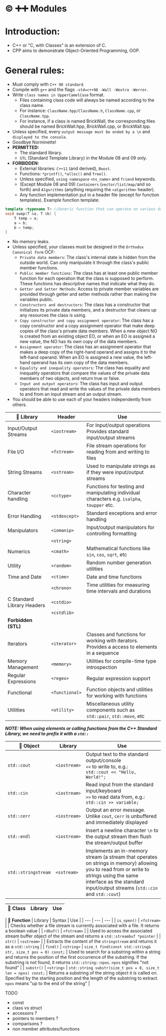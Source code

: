 # ©️ ➕➕ Modules

# Introduction:
- C++ or "C, with Classes" is an extension of C.
- CPP aims to demonstrate Object-Oriented Programming, OOP. 


# General rules:
- Must comply with `C++ 98 standard`.
- Compile with `g++` and the flags `-std=c++98 -Wall -Wextra -Werror`.
- Write `class names in UpperCamelCase` format.
	- Files containing class code will always be named according to the class name.
	- For instance: `ClassName.hpp/ClassName.h`, `ClassName.cpp`, or `ClassName.tpp`. 
	- For instance, if a class is named BrickWall, the corresponding files should be named BrickWall.hpp, BrickWall.cpp, or BrickWall.tpp.
- Unless specified, every `output message must be ended by a \n` and `displayed to the console`.
- Goodbye Norminette!
- **PERMITTED:**
	- The standard library.
	- `STL` (Standard Template Library) in the Module 08 and 09 only.
- **FORBIDDEN:**
	- External libraries: `C++11` (and derived), `Boost`.
	- Functions: `*printf()`, `*alloc()` and `free()`.
	- Unless specified, `using namespace` `<ns_name>` and `friend` keywords.
	- (Except Module 08 and 09) `Containers` (`vector/list/map/`and so forth) and `Algorithms` (anything requiring the `<algorithm>` header).
	- Any function implementation put in a header file (except for function templates). Example function template:
```c++
template <typename T> //Generic function that can operate on various data types. `T` for type
void swap(T &a, T &b) {
    T temp = a;
    a = b;
    b = temp;
}
```
- No memory leaks.
- Unless specified, your classes must be designed in the `Orthodox Canonical Form` OCF:
	- `Private data members`:
	The class's internal state is hidden from the outside world. Can only manipulate it through the class's public member functions.
	- `Public member functions`:
	The class has at least one public member function for each operation that the class is supposed to perform. These functions has descriptive names that indicate what they do.
	- `Getter and Setter Methods`: 
	Access to private member variables are provided through getter and setter methods rather than making the variables public.
	- `Constructors and destructors`:
	The class has a constructor that initializes its private data members, and a destructor that cleans up any resources the class is using.
	- `Copy constructor and copy assignment operator`: 
	The class has a copy constructor and a copy assignment operator that make deep copies of the class's private data members. When a new object NO is created from an existing object EO, or when an EO is assigned a new value, the NO has its own copy of the data members.
	- `Assignment operator`: 
	The class has an assignment operator that makes a deep copy of the right-hand operand and assigns it to the left-hand operand. When an EO is assigned a new value, the left-hand operand has its own copy of the data members.
	- `Equality and inequality operators`:
	The class has equality and inequality operators that compare the values of the private data members of two objects, and return true or false.
	- `Input and output operators`:
	The class has input and output operators that read and write the values of the private data members to and from an input stream and an output stream.
- You should be able to use each of your headers independently from others.


| 🔸 **Library** | Header | Use |
| --- | --- | --- |
| Input/Output Streams | `<iostream>` | For Input/output operations <br>Provides standard input/output streams |
| File I/O | `<fstream>` | File stream operations for reading from and writing to files |
| String Streams | `<sstream>` | Used to manipulate strings as if they were input/output streams |
| Character handling | `<cctype>` | Functions for testing and manipulating individual characters e.g. `isalpha`, `toupper` etc. |
| Error Handling | `<stdexcept>` | Standard exceptions and error handling |
| Manipulators | `<iomanip>` | Input/output manipulators for controlling formatting |
| | `<string>` |  |
| Numerics | `<cmath>` | Mathematical functions like `sin`, `cos`, `sqrt`, etc |
| Utility | `<random>` | Random number generation utilities |
| Time and Date | `<ctime>` | Date and time functions |
|  | `<chrono>` | Time utilities for measuring time intervals and durations |
| C Standard Library Headers | `<cstdio>` | |
|  | `<cstdlib>  `|  |
| **Forbidden (STL)** | | |
| Iterators | `<iterator>` | Classes and functions for working with iterators. <br>Provides a access to elements in a sequence |
| Memory Management | `<memory>` | Utilities for compile-time type introspection |
| Regular Expressions | `<regex>` | Regular expression support |
| Functional | `<functional>` | Function objects and utilities for working with functions |
| Utilities | `<utility>`| Miscellaneous utility components such as `std::pair`, `std::move`, etc |


***NOTE: When using elements or calling functions from the C++ Standard Library, we need to prefix it with a `std::`***

| 🔸 **Object** | Library | Use |
| --- | --- | --- |
| `std::cout` | `<iostream>` | Output text to the standard output/console <br>`<<` to write to, e.g.: <br>`std::cout << "Hello, World!";` |
| `std::cin` | `<iostream>` | Read input from the standard input/keyboard <br>`>>` to read data from, e.g.: <br>`std::cin >> variable;` |
| `std::cerr` | `<iostream>` | Output an error message. Unlike `cout`, `cerr` is unbuffered and immediately displayed |
| `std::endl` | `<iostream>` | Insert a newline character `\n` to the output stream then flush the stream/output buffer |
| `std::stringstream` | `<sstream>` | Implements an in-memory stream (a stream that operates on strings in memory) allowing you to read from or write to strings using the same interface as the standard input/output streams (`std::cin` and `std::cout`) |



| 🔸 **Class** | Library | Use |
| --- | --- | --- |


| 🔸 **Function** | Library | Syntax | Use |
| --- | --- | --- |
| `is_open()` | `<fstream>` |  | Checks whether a file stream is currently associated with a file. It returns a boolean value |
| `rdbuf()` | `<fstream>` |  | Used to access the associated stream buffer object of the stream and returns a `std::streambuf *pointer` |
| `str()` | `<sstream>` |  | Extracts the content of the `stringstream` and returns it as a `std::string` |
| `find()` | `<string>` | `size_t find(const std::string& str, size_t pos = 0) const;` | Used to search for a substring within a string and returns the position of the first occurrence of the substring. If the substring is not found, it returns `std::string::npos`. `npos` signifies "not found" |
| `substr()` | `<string>` | `std::string substr(size_t pos = 0, size_t len = npos) const;` | Returns a substring of the string object it is called on. Specified by the starting position and the length of the substring to extract. `npos` means "up to the end of the string" |





TODO
- const
- class vs struct
- accessors ?
- pointers to members ?
- comparisons ?
- non member attributes/functions 